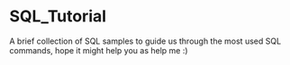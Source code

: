 # SQL_Tutorial
A brief collection of SQL samples to guide us through the most used SQL commands, hope it might help you as help me :)
